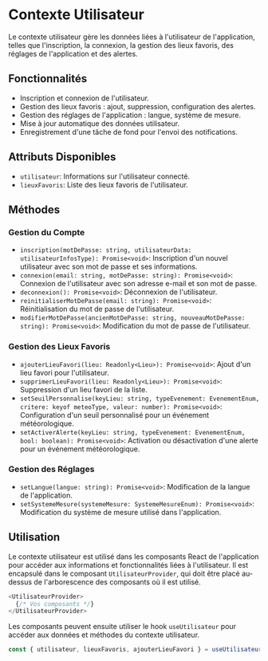 # Contexte Utilisateur

Le contexte utilisateur gère les données liées à l'utilisateur de l'application, telles que l'inscription, la connexion, la gestion des lieux favoris, des réglages de l'application et des alertes.

## Fonctionnalités

- Inscription et connexion de l'utilisateur.
- Gestion des lieux favoris : ajout, suppression, configuration des alertes.
- Gestion des réglages de l'application : langue, système de mesure.
- Mise à jour automatique des données utilisateur.
- Enregistrement d'une tâche de fond pour l'envoi des notifications.

## Attributs Disponibles

- `utilisateur`: Informations sur l'utilisateur connecté.
- `lieuxFavoris`: Liste des lieux favoris de l'utilisateur.

## Méthodes

### Gestion du Compte

- `inscription(motDePasse: string, utilisateurData: utilisateurInfosType): Promise<void>`: Inscription d'un nouvel utilisateur avec son mot de passe et ses informations.
- `connexion(email: string, motDePasse: string): Promise<void>`: Connexion de l'utilisateur avec son adresse e-mail et son mot de passe.
- `deconnexion(): Promise<void>`: Déconnexion de l'utilisateur.
- `reinitialiserMotDePasse(email: string): Promise<void>`: Réinitialisation du mot de passe de l'utilisateur.
- `modifierMotDePasse(ancienMotDePasse: string, nouveauMotDePasse: string): Promise<void>`: Modification du mot de passe de l'utilisateur.

### Gestion des Lieux Favoris

- `ajouterLieuFavori(lieu: Readonly<Lieu>): Promise<void>`: Ajout d'un lieu favori pour l'utilisateur.
- `supprimerLieuFavori(lieu: Readonly<Lieu>): Promise<void>`: Suppression d'un lieu favori de la liste.
- `setSeuilPersonnalise(keyLieu: string, typeEvenement: EvenementEnum, critere: keyof meteoType, valeur: number): Promise<void>`: Configuration d'un seuil personnalisé pour un événement météorologique.
- `setActiverAlerte(keyLieu: string, typeEvenement: EvenementEnum, bool: boolean): Promise<void>`: Activation ou désactivation d'une alerte pour un événement météorologique.

### Gestion des Réglages

- `setLangue(langue: string): Promise<void>`: Modification de la langue de l'application.
- `setSystemeMesure(systemeMesure: SystemeMesureEnum): Promise<void>`: Modification du système de mesure utilisé dans l'application.

## Utilisation

Le contexte utilisateur est utilisé dans les composants React de l'application pour accéder aux informations et fonctionnalités liées à l'utilisateur. Il est encapsulé dans le composant `UtilisateurProvider`, qui doit être placé au-dessus de l'arborescence des composants où il est utilisé.

```javascript
<UtilisateurProvider>
  {/* Vos composants */}
</UtilisateurProvider>
```

Les composants peuvent ensuite utiliser le hook `useUtilisateur` pour accéder aux données et méthodes du contexte utilisateur.

```javascript
const { utilisateur, lieuxFavoris, ajouterLieuFavori } = useUtilisateur();
```
